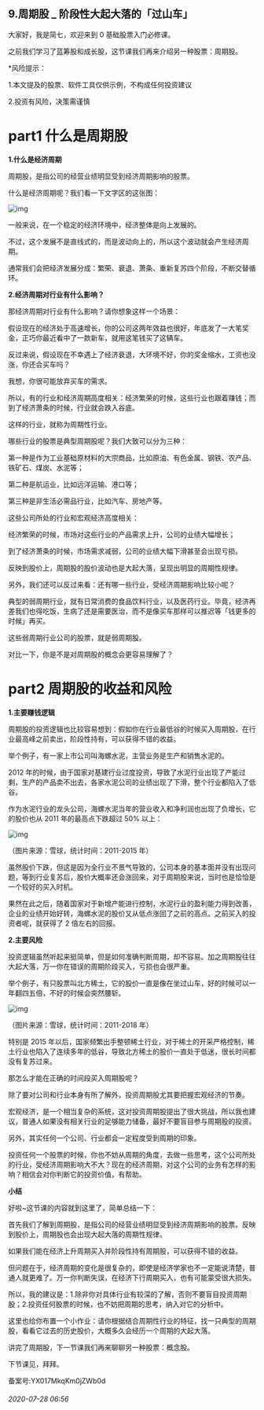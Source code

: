 ## 9.周期股 _ 阶段性大起大落的「过山车」
大家好，我是简七，欢迎来到 0 基础股票入门必修课。


之前我们学习了蓝筹股和成长股，这节课我们再来介绍另一种股票：周期股。


\*风险提示：


1.本文提及的股票、软件工具仅供示例，不构成任何投资建议


2.投资有风险，决策需谨慎


part1 什么是周期股
============


**1.什么是经济周期**


周期股，是指公司的经营业绩明显受到经济周期影响的股票。


什么是经济周期呢？我们看一下文字区的这张图：


![img](https://pic3.zhimg.com/v2-aa99aeb58244edcf6f06ec3da721e2f8.webp)

一般来说，在一个稳定的经济环境中，经济整体是向上发展的。


不过，这个发展不是直线式的，而是波动向上的，所以这个波动就会产生经济周期。


通常我们会把经济发展分成：繁荣、衰退、萧条、重新复苏四个阶段，不断交替循环。


**2.经济周期对行业有什么影响？**


那经济周期对行业有什么影响？请你想象这样一个场景：


假设现在的经济处于高速增长，你的公司这两年效益也很好，年底发了一大笔奖金，正巧你最近看中了一款新车，就用这笔钱买了这辆车。


反过来说，假设现在不幸遇上了经济衰退，大环境不好，你的奖金缩水，工资也没涨，你还会买车吗？


我想，你很可能放弃买车的需求。


所以，有的行业和经济周期高度相关：经济繁荣的时候，这些行业也跟着赚钱；而到了经济萧条的时候，行业就会跌入谷底。


这样的行业，就称为周期性行业。


哪些行业的股票是典型周期股呢？我们大致可以分为三种：


第一种是作为工业基础原材料的大宗商品，比如原油、有色金属、钢铁、农产品、铁矿石、煤炭、水泥等；


第二种是航运业，比如远洋运输、港口等；


第三种是非生活必需品行业，比如汽车、房地产等。


这些公司所处的行业和宏观经济高度相关：


经济繁荣的时候，市场对这些行业的产品需求上升，公司的业绩大幅增长；


到了经济萧条的时候，市场需求减弱，公司的业绩大幅下滑甚至会出现亏损。


反映到股价上，周期股的股价波动也是大起大落，呈现出明显的周期性规律。


另外，我们还可以反过来看：还有哪一些行业，受经济周期影响比较小呢？


典型的弱周期行业，就有日常消费的食品饮料行业，以及医药行业。毕竟，经济再差我们也得吃饭，生病了还是需要医治，而不是像买车那样可以推迟等「钱更多的时候」再买。


这些弱周期行业公司的股票，就是弱周期股。


对比一下，你是不是对周期股的概念会更容易理解了？


part2 周期股的收益和风险
===============


**1.主要赚钱逻辑**


周期股的投资逻辑也比较容易想到：假如你在行业最低谷的时候买入周期股，在行业最高峰之前卖出，阶段性持有，可以获得不错的收益。


举个例子，有一家上市公司叫海螺水泥，主营业务是生产和销售水泥的。


2012 年的时候，由于国家对基建行业过度投资，导致了水泥行业出现了产能过剩，生产的产品卖不出去，各家水泥公司的业绩出现了下滑，整个行业都陷入了低谷。


作为水泥行业的龙头公司，海螺水泥当年的营业收入和净利润也出现了负增长，它的股价也从 2011 年的最高点下跌超过 50% 以上：


![img](https://pic4.zhimg.com/v2-67c9ad0936c9679eff25cc198e22210e.webp)

（图片来源：雪球，统计时间：2011-2015 年）


虽然股价下跌，但这是因为全行业不景气导致的，公司本身的基本面并没有出现问题，等到行业复苏后，股价大概率还会涨回来，对于周期股来说，当时也是恰恰是一个较好的买入时机。


果然在此之后，随着国家对于新增产能进行控制，水泥行业的盈利能力得到改善，企业的业绩开始好转，海螺水泥的股价又从低点涨回了之前的高点。之前买入的投资者呢，就获得了 2 倍左右的回报。


**2.主要风险**


投资逻辑虽然听起来挺简单，但是如何准确判断周期，却不容易。加之周期股往往大起大落，万一你在错误的周期阶段买入，亏损也会很严重。


举个例子，有只股票叫北方稀土，它的股价一直是像在坐过山车，好的时候可以一年翻四五倍，不好的时候会突然腰斩。


![img](https://pic4.zhimg.com/v2-1927aa9c2f2a28722e0aa76f10189076.webp)

（图片来源：雪球，统计时间：2011-2018 年）


特别是 2015 年以后，国家频繁出手整顿稀土行业，对于稀土的开采严格控制，稀土行业也陷入了连续多年的低谷，导致北方稀土的股价一直处于低迷，很长时间都没有复苏过来。


那怎么才能在正确的时间段买入周期股呢？


除了要对公司和行业本身有所了解外，投资周期股尤其要把握宏观经济的节奏。


宏观经济，是一个相当复杂的系统，这对投资周期股提出了很大挑战，所以我也建议，普通人如果没有相关行业的足够能力储备，最好不要盲目参与周期股的投资。


另外，其实任何一个公司、行业都会一定程度受到周期的印象。


投资任何一个股票的时候，你也不妨从周期的角度，去做一些思考，这个公司所处的行业，受经济周期影响大不大？现在的经济周期，对这个公司的业务有怎样的影响？相信会对你判断它的投资价值，有帮助。


**小结**


好啦~这节课的内容就到这里了，简单总结一下：


首先我们了解到周期股，是指公司的经营业绩明显受到经济周期影响的股票。反映到股价上，周期股也会出现大起大落的周期性规律。


如果我们能在经济上升周期买入并阶段性持有周期股，可以获得不错的收益。


但问题在于，经济周期的变化是很复杂的，即使是经济学家也不一定能说清楚，普通人就更难了。万一你判断失误，在经济下行周期买入，也有可能蒙受很大损失。


所以，我的建议是：1.除非你对具体行业有较深的了解，否则不要盲目投资周期股；2.投资任何股票的时候，也不妨把周期的思考，纳入对它的分析中。


这里也给你布置一个小作业：请你根据结合周期性行业的特征，找一只典型的周期股，看看它过去的历史股价，大概多久会经历一个周期的大起大落。


讲完了周期股，下一节课我们再来聊聊另一种股票：概念股。 


下节课见，拜拜。 


备案号:YX017MkqKm0jZWb0d


###### 2020-07-28 06:56
